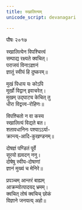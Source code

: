 ```yaml
---
title: स्खालित्यम्
unicode_script: devanagari

---
```


पौषः २०१७  

स्खालित्येन विपश्चित्त्वं‌  
सम्पाद्य रक्ष्यते क्वचित्।  
पराजयं विनाऽज्ञानं  
ज्ञातुं स्वीयं हि दुष्करम्॥  

मुखं पिधाय यः कोऽपि  
मूर्खो विद्वान् इवाचरेत्।  
मुखम् उद्घाट्य केचित् तु  
धीरा विद्वत्त्व-रोहिणः॥  

विपश्चितो न वा कस्य  
स्खालित्यं विद्यते बत।  
शतावधानिनः पश्याऽऽर्या-  
क्रान्त्य्-आदि-कुखण्डनम्॥  

दोषज्ञं पण्डितं पूर्वे  
सूरयो ह्यवदन् ननु।  
दोषेषु स्वीय-दोषाणां‌  
ज्ञानं मुख्यं च मेनिरे॥  

प्रपञ्चम् आन्तरं बाह्यम्  
आक्रम्योत्पादयद् भ्रमम्।  
क्वचित् तोषं क्वचिच् छोकं  
विज्ञाने जनयत्य् अहो॥